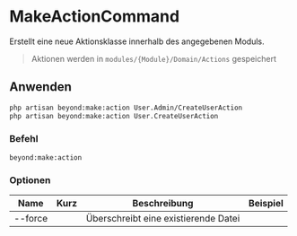 # MakeActionCommand
Erstellt eine neue Aktionsklasse innerhalb des angegebenen Moduls.

> Aktionen werden in `modules/{Module}/Domain/Actions` gespeichert

## Anwenden
```bash
php artisan beyond:make:action User.Admin/CreateUserAction
php artisan beyond:make:action User.CreateUserAction
```

### Befehl
`beyond:make:action`

### Optionen
| Name    | Kurz | Beschreibung                         | Beispiel |
|---------|------|--------------------------------------|----------|
| --force |      | Überschreibt eine existierende Datei |          |



